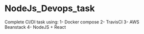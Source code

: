 # NodeJs_Devops_task
Complete CI/DI task using: 
1- Docker compose
2- TravisCI
3- AWS Beanstack
4- NodeJS + React
